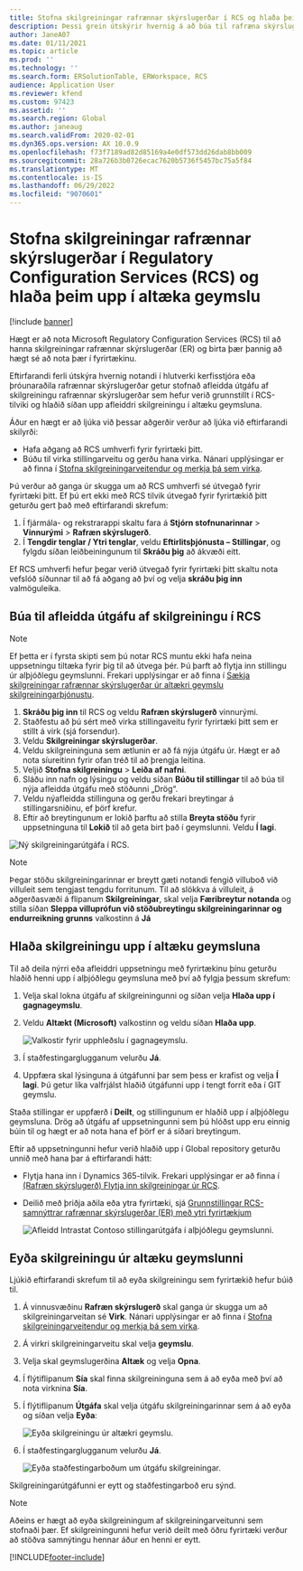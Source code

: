 ```yaml
---
title: Stofna skilgreiningar rafrænnar skýrslugerðar í RCS og hlaða þeim upp í altæka geymslu
description: Þessi grein útskýrir hvernig á að búa til rafræna skýrslugerð (ER) stillingar í Microsoft Regulatory Configuration Services (RCS) og hlaða henni upp í alþjóðlegu geymsluna.
author: JaneA07
ms.date: 01/11/2021
ms.topic: article
ms.prod: ''
ms.technology: ''
ms.search.form: ERSolutionTable, ERWorkspace, RCS
audience: Application User
ms.reviewer: kfend
ms.custom: 97423
ms.assetid: ''
ms.search.region: Global
ms.author: janeaug
ms.search.validFrom: 2020-02-01
ms.dyn365.ops.version: AX 10.0.9
ms.openlocfilehash: f73f7189ad82d85169a4e0df573dd26dab8bb009
ms.sourcegitcommit: 28a726b3b0726ecac7620b5736f5457bc75a5f84
ms.translationtype: MT
ms.contentlocale: is-IS
ms.lasthandoff: 06/29/2022
ms.locfileid: "9070601"
---
```

# <a name="create-er-configurations-in-regulatory-configuration-services-rcs-and-upload-them-to-the-global-repository"></a>Stofna skilgreiningar rafrænnar skýrslugerðar í Regulatory Configuration Services (RCS) og hlaða þeim upp í altæka geymslu

[!include [banner](../includes/banner.md)]

Hægt er að nota Microsoft Regulatory Configuration Services (RCS) til að hanna skilgreiningar rafrænnar skýrslugerðar (ER) og birta þær þannig að hægt sé að nota þær í fyrirtækinu.

Eftirfarandi ferli útskýra hvernig notandi í hlutverki kerfisstjóra eða þróunaraðila rafrænnar skýrslugerðar getur stofnað afleidda útgáfu af skilgreiningu rafrænnar skýrslugerðar sem hefur verið grunnstillt í RCS-tilviki og hlaðið síðan upp afleiddri skilgreiningu í altæku geymsluna. 

Áður en hægt er að ljúka við þessar aðgerðir verður að ljúka við eftirfarandi skilyrði:

- Hafa aðgang að RCS umhverfi fyrir fyrirtæki þitt.
- Búðu til virka stillingarveitu og gerðu hana virka. Nánari upplýsingar er að finna í [Stofna skilgreiningarveitendur og merkja þá sem virka](../../fin-ops-core/dev-itpro/analytics/tasks/er-configuration-provider-mark-it-active-2016-11.md).

Þú verður að ganga úr skugga um að RCS umhverfi sé útvegað fyrir fyrirtæki þitt. Ef þú ert ekki með RCS tilvik útvegað fyrir fyrirtækið þitt geturðu gert það með eftirfarandi skrefum:

1. Í fjármála- og rekstrarappi skaltu fara á **Stjórn stofnunarinnar** \> **Vinnurými** \> **Rafræn skýrslugerð**.
2. Í **Tengdir tenglar / Ytri tenglar**, veldu **Eftirlitsþjónusta – Stillingar**, og fylgdu síðan leiðbeiningunum til **Skráðu þig** að ákvæði eitt.

Ef RCS umhverfi hefur þegar verið útvegað fyrir fyrirtæki þitt skaltu nota vefslóð síðunnar til að fá aðgang að því og velja **skráðu þig inn** valmöguleika.

## <a name="create-a-derived-version-of-a-configuration-in-rcs"></a>Búa til afleidda útgáfu af skilgreiningu í RCS

> [!NOTE]
> Ef þetta er í fyrsta skipti sem þú notar RCS muntu ekki hafa neina uppsetningu tiltæka fyrir þig til að útvega þér. Þú þarft að flytja inn stillingu úr alþjóðlegu geymslunni. Frekari upplýsingar er að finna í [Sækja skilgreiningar rafrænnar skýrslugerðar úr altækri geymslu skilgreiningarþjónustu](../../fin-ops-core/dev-itpro/analytics/er-download-configurations-global-repo.md).

1. **Skráðu þig inn** til RCS og veldu **Rafræn skýrslugerð** vinnurými.
2. Staðfestu að þú sért með virka stillingaveitu fyrir fyrirtæki þitt sem er stillt á virk (sjá forsendur). 
3. Veldu **Skilgreiningar skýrslugerðar**.
4. Veldu skilgreininguna sem ætlunin er að fá nýja útgáfu úr. Hægt er að nota síureitinn fyrir ofan tréð til að þrengja leitina.
5. Veljið **Stofna skilgreiningu** \> **Leiða af nafni**.
6. Sláðu inn nafn og lýsingu og veldu síðan **Búðu til stillingar** til að búa til nýja afleidda útgáfu með stöðunni „Drög“.
7. Veldu nýafleidda stillinguna og gerðu frekari breytingar á stillingarsniðinu, ef þörf krefur. 
8. Eftir að breytingunum er lokið þarftu að stilla **Breyta stöðu** fyrir uppsetninguna til **Lokið** til að geta birt það í geymslunni. Veldu **Í lagi**.

![Ný skilgreiningarútgáfa í RCS.](media/RCS_CompleteConfig.JPG)

> [!NOTE]
> Þegar stöðu skilgreiningarinnar er breytt gæti notandi fengið villuboð við villuleit sem tengjast tengdu forritunum. Til að slökkva á villuleit, á aðgerðasvæði á flipanum **Skilgreiningar**, skal velja **Færibreytur notanda** og stilla síðan **Sleppa villuprófun við stöðubreytingu skilgreiningarinnar og endurreikning grunns** valkostinn á **Já** 

## <a name="upload-a-configuration-to-the-global-repository"></a>Hlaða skilgreiningu upp í altæku geymsluna

Til að deila nýrri eða afleiddri uppsetningu með fyrirtækinu þínu geturðu hlaðið henni upp í alþjóðlegu geymsluna með því að fylgja þessum skrefum:

1. Velja skal lokna útgáfu af skilgreiningunni og síðan velja **Hlaða upp í gagnageymslu**.
2. Veldu **Altækt (Microsoft)** valkostinn og veldu síðan **Hlaða upp**.

    ![Valkostir fyrir upphleðslu í gagnageymslu.](media/RCS_Upload_to_GlobalRepo_options.JPG)

3. Í staðfestingarglugganum velurðu **Já**. 
4. Uppfæra skal lýsinguna á útgáfunni þar sem þess er krafist og velja **Í lagi**. Þú getur líka valfrjálst hlaðið útgáfunni upp í tengt forrit eða í GIT geymslu.  

Staða stillingar er uppfærð í **Deilt**, og stillingunum er hlaðið upp í alþjóðlegu geymsluna. Drög að útgáfu af uppsetningunni sem þú hlóðst upp eru einnig búin til og hægt er að nota hana ef þörf er á síðari breytingum.

Eftir að uppsetningunni hefur verið hlaðið upp í Global repository geturðu unnið með hana þar á eftirfarandi hátt:

- Flytja hana inn í Dynamics 365-tilvik. Frekari upplýsingar er að finna í [(Rafræn skýrslugerð) Flytja inn skilgreiningar úr RCS](../../fin-ops-core/dev-itpro/analytics/tasks/import-configuration-rcs.md).
- Deilið með þriðja aðila eða ytra fyrirtæki, sjá [Grunnstillingar RCS-samnýttrar rafrænnar skýrslugerðar (ER) með ytri fyrirtækjum](rcs-global-repo-share-configuration.md)

    ![Afleidd Intrastat Contoso stillingarútgáfa í alþjóðlegu geymslunni.](media/RCS_Config_upload_GlobalRepo.JPG)

## <a name="delete-a-configuration-from-the-global-repository"></a>Eyða skilgreiningu úr altæku geymslunni
Ljúkið eftirfarandi skrefum til að eyða skilgreiningu sem fyrirtækið hefur búið til.

1. Á vinnusvæðinu **Rafræn skýrslugerð** skal ganga úr skugga um að skilgreiningarveitan sé **Virk**. Nánari upplýsingar er að finna í [Stofna skilgreiningarveitendur og merkja þá sem virka](../../fin-ops-core/dev-itpro/analytics/tasks/er-configuration-provider-mark-it-active-2016-11.md).
2. Á virkri skilgreiningarveitu skal velja **geymslu**.
3. Velja skal geymslugerðina **Altæk** og velja **Opna**.
4. Í flýtiflipanum **Sía** skal finna skilgreininguna sem á að eyða með því að nota virknina **Sía**.
5. Í flýtiflipanum **Útgáfa** skal velja útgáfu skilgreiningarinnar sem á að eyða og síðan velja **Eyða**:

    ![Eyða skilgreiningu úr altækri geymslu.](media/RCS_Delete_from_GlobalRepo.JPG)

6. Í staðfestingarglugganum velurðu **Já**.

    ![Eyða staðfestingarboðum um útgáfu skilgreiningar.](media/RCS_Delete_from_GlobalRepo_Msg.JPG)
 
Skilgreiningarútgáfunni er eytt og staðfestingarboð eru sýnd. 

> [!NOTE]
> Aðeins er hægt að eyða skilgreiningum af skilgreiningarveitunni sem stofnaði þær. Ef skilgreiningunni hefur verið deilt með öðru fyrirtæki verður að stöðva samnýtingu hennar áður en henni er eytt.
 


[!INCLUDE[footer-include](../../includes/footer-banner.md)]

